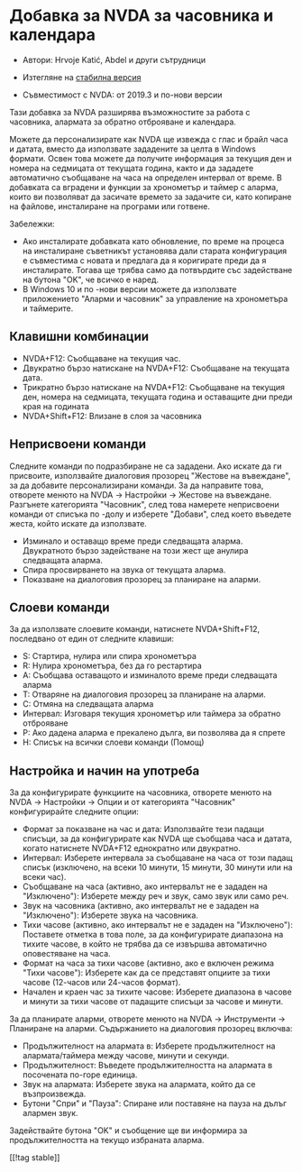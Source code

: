 # Добавка за NVDA за часовника и календара #

* Автори: Hrvoje Katić, Abdel и други сътрудници
* Изтегляне на [стабилна версия][1]

* Съвместимост с NVDA: от 2019.3 и по-нови версии

Тази добавка за NVDA разширява възможностите за работа с часовника, алармата
за обратно отброяване и календара.

Можете да персонализирате как NVDA ще извежда с глас и брайл часа и датата,
вместо да използвате зададените за целта в Windows формати. Освен това
можете да получите информация за текущия ден и номера на седмицата от
текущата година, както и да зададете автоматично съобщаване на часа на
определен интервал от време. В добавката са вградени и функции за хронометър
и таймер с аларма, които ви позволяват да засичате времето за задачите си,
като копиране на файлове, инсталиране на програми или готвене.

Забележки:

* Ако инсталирате добавката като обновление, по време на процеса на
  инсталиране съветникът установява дали старата конфигурация е съвместима с
  новата и предлага да я коригирате преди да я инсталирате. Тогава ще трябва
  само да потвърдите със задействане на бутона "OK", че всичко е наред.
* В Windows 10 и по -нови версии можете да използвате приложението "Аларми и
  часовник" за управление на хронометъра и таймерите.

## Клавишни комбинации

* NVDA+F12: Съобщаване на текущия час.
* Двукратно бързо натискане на NVDA+F12: Съобщаване на текущата дата.
* Трикратно бързо натискане на NVDA+F12: Съобщаване на текущия ден, номера
  на седмицата, текущата година и оставащите дни преди края на годината
* NVDA+Shift+F12: Влизане в слоя за часовника

## Неприсвоени команди

Следните команди по подразбиране не са зададени. Ако искате да ги присвоите,
използвайте диалоговия прозорец "Жестове на въвеждане", за да добавите
персонализирани команди. За да направите това, отворете менюто на NVDA ->
Настройки -> Жестове на въвеждане. Разгънете категорията "Часовник", след
това намерете неприсвоени команди от списъка по -долу и изберете "Добави",
след което въведете жеста, който искате да използвате.

* Изминало и оставащо време преди следващата аларма. Двукратното бързо
  задействане на този жест ще анулира следващата аларма.
* Спира просвирването на звука от текущата аларма.
* Показване на диалоговия прозорец за планиране на аларми.

## Слоеви команди

За да използвате слоевите команди, натиснете NVDA+Shift+F12, последвано от
един от следните клавиши:

* S: Стартира, нулира или спира хронометъра
* R: Нулира хронометъра, без да го рестартира
* A: Съобщава оставащото и изминалото време преди следващата аларма
* T: Отваряне на диалоговия прозорец за планиране на аларми.
* C: Отмяна на следващата аларма
* Интервал: Изговаря текущия хронометър или таймера за обратно отброяване
* P: Ако дадена аларма е прекалено дълга, ви позволява да я спрете
* H: Списък на всички слоеви команди (Помощ)

## Настройка и начин на употреба

За да конфигурирате функциите на часовника, отворете менюто на NVDA ->
Настройки -> Опции и от категорията "Часовник" конфигурирайте следните
опции:

* Формат за показване на час и дата: Използвайте тези падащи списъци, за да
  конфигурирате как NVDA ще съобщава часа и датата, когато натиснете
  NVDA+F12 еднократно или двукратно.
* Интервал: Изберете интервала за съобщаване на часа от този падащ списък
  (изключено, на всеки 10 минути, 15 минути, 30 минути или на всеки час).
* Съобщаване на часа (активно, ако интервалът не е зададен на "Изключено"):
  Изберете между реч и звук, само звук или само реч.
* Звук на часовника (активно, ако интервалът не е зададен на "Изключено"):
  Изберете звука на часовника.
* Тихи часове (активно, ако интервалът не е зададен на "Изключено"):
  Поставете отметка в това поле, за да конфигурирате диапазона на тихите
  часове, в който не трябва да се извършва автоматично оповестяване на часа.
* Формат на часа за тихи часове (активно, ако е включен режима "Тихи
  часове"): Изберете как да се представят опциите за тихи часове (12-часов
  или 24-часов формат).
* Начален и краен час за тихите часове: Изберете диапазона в часове и минути
  за тихи часове от падащите списъци за часове и минути.

За да планирате аларми, отворете менюто на NVDA -> Инструменти -> Планиране
на аларми. Съдържанието на диалоговия прозорец включва:

* Продължителност на алармата в: Изберете продължителност на
  алармата/таймера между часове, минути и секунди.
* Продължителност: Въведете продължителността на алармата в посочената
  по-горе единица.
* Звук на алармата: Изберете звука на алармата, който да се възпроизвежда.
* Бутони "Спри" и "Пауза": Спиране или поставяне на пауза на дълъг алармен
  звук.

Задействайте бутона "OK" и съобщение ще ви информира за продължителността на
текущо избраната аларма.

[[!tag stable]]

[1]:
https://github.com/hkatic/clock/releases/download/24.04.0/clock-24.04.0.nvda-addon
